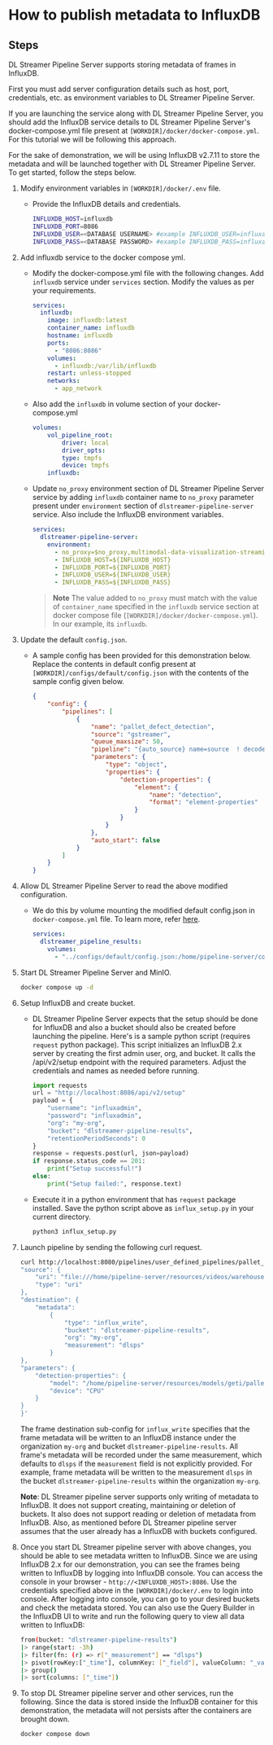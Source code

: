 # How to publish metadata to InfluxDB

## Steps

DL Streamer Pipeline Server supports storing metadata of frames in InfluxDB.

First you must add server configuration details such as host, port, credentials, etc. as environment variables to DL Streamer Pipeline Server. 

If you are launching the service along with DL Streamer Pipeline Server, you should add the InfluxDB service details to DL Streamer Pipeline Server's docker-compose.yml file present at `[WORKDIR]/docker/docker-compose.yml`. For this tutorial we will be following this approach.


For the sake of demonstration, we will be using InfluxDB v2.7.11 to store the metadata and will be launched together with DL Streamer Pipeline Server. To get started, follow the steps below.

1. Modify environment variables in `[WORKDIR]/docker/.env` file.
    - Provide the InfluxDB details and credentials.

        ```sh
        INFLUXDB_HOST=influxdb
        INFLUXDB_PORT=8086
        INFLUXDB_USER=<DATABASE USERNAME> #example INFLUXDB_USER=influxadmin
        INFLUXDB_PASS=<DATABASE PASSWORD> #example INFLUXDB_PASS=influxadmin
        ```

2. Add influxdb service to the docker compose yml.
    - Modify the docker-compose.yml file with the following changes. Add `influxdb` service under `services` section. Modify the values as per your requirements.

        ```yaml
        services:
          influxdb:
            image: influxdb:latest
            container_name: influxdb
            hostname: influxdb
            ports:
              - "8086:8086"
            volumes:
              - influxdb:/var/lib/influxdb
            restart: unless-stopped
            networks:
              - app_network
        ```
    - Also add the `influxdb` in volume section of your docker-compose.yml

        ```yaml
        volumes:
            vol_pipeline_root:
                driver: local
                driver_opts:
                type: tmpfs
                device: tmpfs
            influxdb:
        ```

    - Update `no_proxy` environment section of DL Streamer Pipeline Server service by adding `influxdb` container name to `no_proxy` parameter present under `environment` section of `dlstreamer-pipeline-server` service. Also include the InfluxDB environment variables.
        ```yaml
        services:
          dlstreamer-pipeline-server:
            environment:
              - no_proxy=$no_proxy,multimodal-data-visualization-streaming,${RTSP_CAMERA_IP},${OTEL_COLLECTOR_HOST},${S3_STORAGE_HOST},${INFLUXDB_HOST},influxdb
              - INFLUXDB_HOST=${INFLUXDB_HOST}
              - INFLUXDB_PORT=${INFLUXDB_PORT}
              - INFLUXDB_USER=${INFLUXDB_USER}
              - INFLUXDB_PASS=${INFLUXDB_PASS}
        ```
        
        > **Note** The value added to `no_proxy` must match with the value of `container_name` specified in the `influxdb` service section at docker compose file (`[WORKDIR]/docker/docker-compose.yml`). In our example, its `influxdb`.

3. Update the default `config.json`.
    - A sample config has been provided for this demonstration below. Replace the contents in default config present at `[WORKDIR]/configs/default/config.json` with the contents of the sample config given below.
        ```json
        {
            "config": {
                "pipelines": [
                    {
                        "name": "pallet_defect_detection",
                        "source": "gstreamer",
                        "queue_maxsize": 50,
                        "pipeline": "{auto_source} name=source  ! decodebin ! videoconvert ! gvadetect name=detection model-instance-id=inst0 ! queue ! gvafpscounter ! gvametaconvert add-empty-results=true name=metaconvert ! appsink name=destination",
                        "parameters": {
                            "type": "object",
                            "properties": {
                                "detection-properties": {
                                    "element": {
                                        "name": "detection",
                                        "format": "element-properties"
                                    }
                                }
                            }
                        },
                        "auto_start": false
                    }
                ]
            }
        }
        ```

4. Allow DL Streamer Pipeline Server to read the above modified configuration. 
    - We do this by volume mounting the modified default config.json in `docker-compose.yml` file. To learn more, refer [here](how-to-change-dlstreamer-pipeline.md).

        ```yaml
        services:
          dlstreamer_pipeline_results:
            volumes:
              - "../configs/default/config.json:/home/pipeline-server/config.json"
        ```
5. Start DL Streamer Pipeline Server and MinIO.
    ```sh
    docker compose up -d
    ```
6. Setup InfluxDB and create bucket.
    - DL Streamer Pipeline Server expects that the setup should be done for InfluxDB and also a bucket should also be created before launching the pipeline. 
    Here's is a sample python script (requires `request` python package). This script initializes an InfluxDB 2.x server by creating the first admin user, org, and bucket. It calls the /api/v2/setup endpoint with the required parameters. Adjust the credentials and names as needed before running.
        ```python
        import requests
        url = "http://localhost:8086/api/v2/setup"
        payload = {
            "username": "influxadmin",
            "password": "influxadmin",
            "org": "my-org",
            "bucket": "dlstreamer-pipeline-results",
            "retentionPeriodSeconds": 0
        }
        response = requests.post(url, json=payload)
        if response.status_code == 201:
            print("Setup successful!")
        else:
            print("Setup failed:", response.text)
        ```
    - Execute it in a python environment that has `request` package installed. Save the python script above as `influx_setup.py` in your current directory.
        ```sh
        python3 influx_setup.py
        ```
7. Launch pipeline by sending the following curl request.
    ``` sh
    curl http://localhost:8080/pipelines/user_defined_pipelines/pallet_defect_detection -X POST -H 'Content-Type: application/json' -d '{
    "source": {
        "uri": "file:///home/pipeline-server/resources/videos/warehouse.avi",
        "type": "uri"
    },
    "destination": {
        "metadata":
            {
                "type": "influx_write",
                "bucket": "dlstreamer-pipeline-results",
                "org": "my-org",
                "measurement": "dlsps"
            }
    },
    "parameters": {
        "detection-properties": {
            "model": "/home/pipeline-server/resources/models/geti/pallet_defect_detection/deployment/Detection/model/model.xml",
            "device": "CPU"
        }
    }
    }'
    ```
    The frame destination sub-config for `influx_write` specifies that the frame metadata will be written to an InfluxDB instance under the organization `my-org` and bucket `dlstreamer-pipeline-results`. All frame's metadata will be recorded under the same measurement, which defaults to `dlsps` if the `measurement` field is not explicitly provided. For example, frame metadata will be written to the measurement `dlsps` in the bucket `dlstreamer-pipeline-results` within the organization `my-org`.
    
    **Note**: DL Streamer pipeline server supports only writing of metadata to InfluxDB. It does not support creating, maintaining or deletion of buckets. It also does not support reading or deletion of metadata from InfluxDB. Also, as mentioned before DL Streamer pipeline server assumes that the user already has a InfluxDB with buckets configured.
8. Once you start DL Streamer pipeline server with above changes, you should be able to see metadata written to InfluxDB. Since we are using InfluxDB 2.x for our demonstration, you can see the frames being written to InfluxDB by logging into InfluxDB console. You can access the console in your browser - `http://<INFLUXDB_HOST>:8086`. Use the credentials specified above in the `[WORKDIR]/docker/.env` to login into console. After logging into console, you can go to your desired buckets and check the metadata stored.
    You can also use the Query Builder in the InfluxDB UI to write and run the following query to view all data written to InfluxDB:
    ```sh
    from(bucket: "dlstreamer-pipeline-results")
    |> range(start: -3h)
    |> filter(fn: (r) => r["_measurement"] == "dlsps")
    |> pivot(rowKey:["_time"], columnKey: ["_field"], valueColumn: "_value")
    |> group()
    |> sort(columns: ["_time"])
    ```
    
9. To stop DL Streamer pipeline server and other services, run the following. Since the data is stored inside the InfluxDB container for this demonstration, the metadata will not persists after the containers are brought down.
    ```sh
    docker compose down
    ```